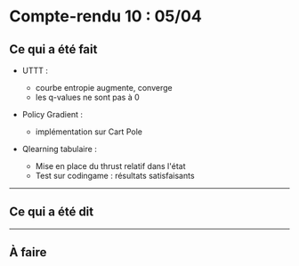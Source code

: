 # Compte-rendu 10 : 05/04

## Ce qui a été fait
- UTTT : 
    - courbe entropie augmente, converge
    - les q-values ne sont pas à 0

- Policy Gradient :
    - implémentation sur Cart Pole

- Qlearning tabulaire :
  - Mise en place du thrust relatif dans l'état
  - Test sur codingame : résultats satisfaisants


---

## Ce qui a été dit

---

## À faire

